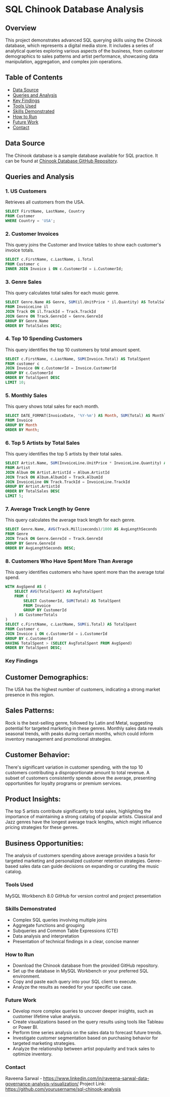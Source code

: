 # SQL Chinook Database Analysis

## Overview
This project demonstrates advanced SQL querying skills using the Chinook database, which represents a digital media store. It includes a series of analytical queries exploring various aspects of the business, from customer demographics to sales patterns and artist performance, showcasing data manipulation, aggregation, and complex join operations.

## Table of Contents
- [Data Source](#data-source)
- [Queries and Analysis](#queries-and-analysis)
- [Key Findings](#key-findings)
- [Tools Used](#tools-used)
- [Skills Demonstrated](#skills-demonstrated)
- [How to Run](#how-to-run)
- [Future Work](#future-work)
- [Contact](#contact)

## Data Source
The Chinook database is a sample database available for SQL practice. It can be found at [Chinook Database GitHub Repository](https://github.com/lerocha/chinook-database).

## Queries and Analysis

### 1. US Customers
Retrieves all customers from the USA.

```sql
SELECT FirstName, LastName, Country
FROM Customer
WHERE Country = 'USA';
```
### 2. Customer Invoices
This query joins the Customer and Invoice tables to show each customer's invoice totals.

```sql
SELECT c.FirstName, c.LastName, i.Total
FROM Customer c
INNER JOIN Invoice i ON c.CustomerId = i.CustomerId;
```
### 3. Genre Sales
This query calculates total sales for each music genre.
```sql
SELECT Genre.Name AS Genre, SUM(il.UnitPrice * il.Quantity) AS TotalSales
FROM InvoiceLine il
JOIN Track ON il.TrackId = Track.TrackId
JOIN Genre ON Track.GenreId = Genre.GenreId
GROUP BY Genre.Name
ORDER BY TotalSales DESC;
```
### 4. Top 10 Spending Customers
This query identifies the top 10 customers by total amount spent.
```sql
SELECT c.FirstName, c.LastName, SUM(Invoice.Total) AS TotalSpent
FROM customer c
JOIN Invoice ON c.CustomerId = Invoice.CustomerId
GROUP BY c.CustomerId
ORDER BY TotalSpent DESC
LIMIT 10;
```
### 5. Monthly Sales
This query shows total sales for each month.
```sql
SELECT DATE_FORMAT(InvoiceDate, '%Y-%m') AS Month, SUM(Total) AS MonthlySales
FROM Invoice
GROUP BY Month
ORDER BY Month;
```
### 6. Top 5 Artists by Total Sales
This query identifies the top 5 artists by their total sales.
```sql
SELECT Artist.Name, SUM(InvoiceLine.UnitPrice * InvoiceLine.Quantity) AS TotalSales
FROM Artist
JOIN Album ON Artist.ArtistId = Album.ArtistId
JOIN Track ON Album.AlbumId = Track.AlbumId
JOIN InvoiceLine ON Track.TrackId = InvoiceLine.TrackId
GROUP BY Artist.ArtistId
ORDER BY TotalSales DESC
LIMIT 5;
```
### 7. Average Track Length by Genre
This query calculates the average track length for each genre.
```sql
SELECT Genre.Name, AVG(Track.Milliseconds)/1000 AS AvgLengthSeconds
FROM Genre
JOIN Track ON Genre.GenreId = Track.GenreId
GROUP BY Genre.GenreId
ORDER BY AvgLengthSeconds DESC;
```
### 8. Customers Who Have Spent More Than Average
This query identifies customers who have spent more than the average total spend.
```sql
WITH AvgSpend AS (
    SELECT AVG(TotalSpent) AS AvgTotalSpent
    FROM (
        SELECT CustomerId, SUM(Total) AS TotalSpent
        FROM Invoice
        GROUP BY CustomerId
    ) AS CustomerTotals
)
SELECT c.FirstName, c.LastName, SUM(i.Total) AS TotalSpent
FROM Customer c
JOIN Invoice i ON c.CustomerId = i.CustomerId
GROUP BY c.CustomerId
HAVING TotalSpent > (SELECT AvgTotalSpent FROM AvgSpend)
ORDER BY TotalSpent DESC;
```
### Key Findings
## Customer Demographics:
The USA has the highest number of customers, indicating a strong market presence in this region.
## Sales Patterns:
Rock is the best-selling genre, followed by Latin and Metal, suggesting potential for targeted marketing in these genres.
Monthly sales data reveals seasonal trends, with peaks during certain months, which could inform inventory management and promotional strategies.
## Customer Behavior:
There's significant variation in customer spending, with the top 10 customers contributing a disproportionate amount to total revenue.
A subset of customers consistently spends above the average, presenting opportunities for loyalty programs or premium services.
## Product Insights:
The top 5 artists contribute significantly to total sales, highlighting the importance of maintaining a strong catalog of popular artists.
Classical and Jazz genres have the longest average track lengths, which might influence pricing strategies for these genres.
## Business Opportunities:
The analysis of customers spending above average provides a basis for targeted marketing and personalized customer retention strategies.
Genre-based sales data can guide decisions on expanding or curating the music catalog.

### Tools Used
MySQL Workbench 8.0
GitHub for version control and project presentation

### Skills Demonstrated
- Complex SQL queries involving multiple joins
- Aggregate functions and grouping
- Subqueries and Common Table Expressions (CTE)
- Data analysis and interpretation
- Presentation of technical findings in a clear, concise manner

### How to Run
- Download the Chinook database from the provided GitHub repository.
- Set up the database in MySQL Workbench or your preferred SQL environment.
- Copy and paste each query into your SQL client to execute.
- Analyze the results as needed for your specific use case.

### Future Work
- Develop more complex queries to uncover deeper insights, such as customer lifetime value analysis.
- Create visualizations based on the query results using tools like Tableau or Power BI.
- Perform time series analysis on the sales data to forecast future trends.
- Investigate customer segmentation based on purchasing behavior for targeted marketing strategies.
- Analyze the relationship between artist popularity and track sales to optimize inventory.

### Contact
Raveena Sarwal - https://www.linkedin.com/in/raveena-sarwal-data-governance-analysis-visualization/
Project Link: https://github.com/yourusername/sql-chinook-analysis

